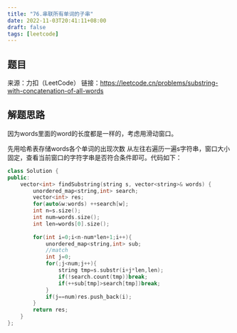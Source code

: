 ```yaml
---
title: "76.串联所有单词的子串"
date: 2022-11-03T20:41:11+08:00
draft: false
tags: [leetcode]
---
```


## 题目

来源：力扣（LeetCode）
链接：https://leetcode.cn/problems/substring-with-concatenation-of-all-words


## 解题思路

因为words里面的word的长度都是一样的，考虑用滑动窗口。

先用哈希表存储words各个单词的出现次数
从左往右遍历一遍s字符串，窗口大小固定，查看当前窗口的字符字串是否符合条件即可。代码如下：

```c++
class Solution {
public:
    vector<int> findSubstring(string s, vector<string>& words) {
        unordered_map<string,int> search;
        vector<int> res;
        for(auto&w:words) ++search[w];
        int n=s.size();
        int num=words.size();
        int len=words[0].size();
        
        for(int i=0;i<n-num*len+1;i++){
            unordered_map<string,int> sub;
            //match
            int j=0;
            for(;j<num;j++){
                string tmp=s.substr(i+j*len,len);
                if(!search.count(tmp))break;
                if(++sub[tmp]>search[tmp])break;
            }
            if(j==num)res.push_back(i);
        }
        return res;
    }
};
```


